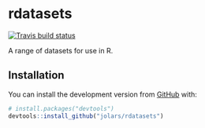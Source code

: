 
<!-- README.md is generated from README.Rmd. Please edit that file -->

# rdatasets

<!-- badges: start -->

[![Travis build
status](https://travis-ci.org/jolars/rdatasets.svg?branch=master)](https://travis-ci.org/jolars/rdatasets)
<!-- badges: end -->

A range of datasets for use in R.

## Installation

You can install the development version from
[GitHub](https://github.com/) with:

``` r
# install.packages("devtools")
devtools::install_github("jolars/rdatasets")
```
